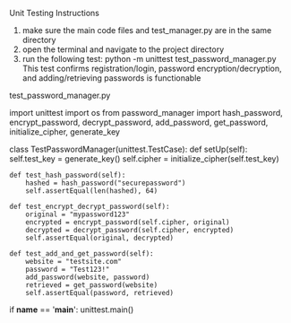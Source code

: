 Unit Testing Instructions

1. make sure the main code files and test_manager.py are in the same directory
2. open the terminal and navigate to the project directory
3. run the following test: python -m unittest test_password_manager.py
This test confirms registration/login, password encryption/decryption, and adding/retrieving passwords is functionable

test_password_manager.py

import unittest
import os
from password_manager import hash_password, encrypt_password, decrypt_password, add_password, get_password, initialize_cipher, generate_key

class TestPasswordManager(unittest.TestCase):
    def setUp(self):
        self.test_key = generate_key()
        self.cipher = initialize_cipher(self.test_key)

    def test_hash_password(self):
        hashed = hash_password("securepassword")
        self.assertEqual(len(hashed), 64)

    def test_encrypt_decrypt_password(self):
        original = "mypassword123"
        encrypted = encrypt_password(self.cipher, original)
        decrypted = decrypt_password(self.cipher, encrypted)
        self.assertEqual(original, decrypted)

    def test_add_and_get_password(self):
        website = "testsite.com"
        password = "Test123!"
        add_password(website, password)
        retrieved = get_password(website)
        self.assertEqual(password, retrieved)

if __name__ == '__main__':
    unittest.main()
